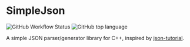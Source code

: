 # SimpleJson

![GitHub Workflow Status](https://github.com/yizhoumo/SimpleJson/workflows/CMake%20CI/badge.svg)
![GitHub top language](https://img.shields.io/github/languages/top/yizhoumo/SimpleJson)

A simple JSON parser/generator library for C++, inspired by [json-tutorial](https://github.com/miloyip/json-tutorial).
